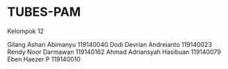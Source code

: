 # TUBES-PAM

Kelompok 12 

Gilang Ashari Abimanyu  119140040
Dodi Devrian Andreianto 119140023
Rendy Noor Darmawan 119140162
Ahmad Adriansyah Hasibuan 119140079
Eben Haezer P 119140010
